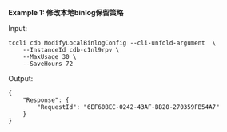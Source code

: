 **Example 1: 修改本地binlog保留策略**



Input: 

```
tccli cdb ModifyLocalBinlogConfig --cli-unfold-argument  \
    --InstanceId cdb-c1nl9rpv \
    --MaxUsage 30 \
    --SaveHours 72
```

Output: 
```
{
    "Response": {
        "RequestId": "6EF60BEC-0242-43AF-BB20-270359FB54A7"
    }
}
```

